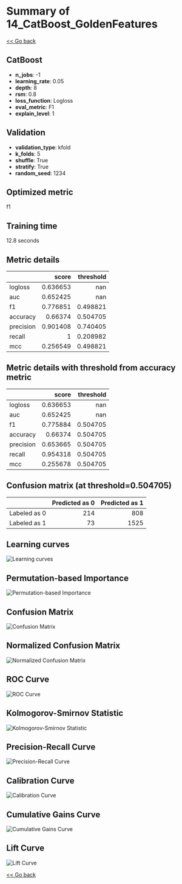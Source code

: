 # Summary of 14_CatBoost_GoldenFeatures

[<< Go back](../README.md)


## CatBoost
- **n_jobs**: -1
- **learning_rate**: 0.05
- **depth**: 8
- **rsm**: 0.8
- **loss_function**: Logloss
- **eval_metric**: F1
- **explain_level**: 1

## Validation
 - **validation_type**: kfold
 - **k_folds**: 5
 - **shuffle**: True
 - **stratify**: True
 - **random_seed**: 1234

## Optimized metric
f1

## Training time

12.8 seconds

## Metric details
|           |    score |   threshold |
|:----------|---------:|------------:|
| logloss   | 0.636653 |  nan        |
| auc       | 0.652425 |  nan        |
| f1        | 0.776851 |    0.498821 |
| accuracy  | 0.66374  |    0.504705 |
| precision | 0.901408 |    0.740405 |
| recall    | 1        |    0.208982 |
| mcc       | 0.256549 |    0.498821 |


## Metric details with threshold from accuracy metric
|           |    score |   threshold |
|:----------|---------:|------------:|
| logloss   | 0.636653 |  nan        |
| auc       | 0.652425 |  nan        |
| f1        | 0.775884 |    0.504705 |
| accuracy  | 0.66374  |    0.504705 |
| precision | 0.653665 |    0.504705 |
| recall    | 0.954318 |    0.504705 |
| mcc       | 0.255678 |    0.504705 |


## Confusion matrix (at threshold=0.504705)
|              |   Predicted as 0 |   Predicted as 1 |
|:-------------|-----------------:|-----------------:|
| Labeled as 0 |              214 |              808 |
| Labeled as 1 |               73 |             1525 |

## Learning curves
![Learning curves](learning_curves.png)

## Permutation-based Importance
![Permutation-based Importance](permutation_importance.png)
## Confusion Matrix

![Confusion Matrix](confusion_matrix.png)


## Normalized Confusion Matrix

![Normalized Confusion Matrix](confusion_matrix_normalized.png)


## ROC Curve

![ROC Curve](roc_curve.png)


## Kolmogorov-Smirnov Statistic

![Kolmogorov-Smirnov Statistic](ks_statistic.png)


## Precision-Recall Curve

![Precision-Recall Curve](precision_recall_curve.png)


## Calibration Curve

![Calibration Curve](calibration_curve_curve.png)


## Cumulative Gains Curve

![Cumulative Gains Curve](cumulative_gains_curve.png)


## Lift Curve

![Lift Curve](lift_curve.png)



[<< Go back](../README.md)
